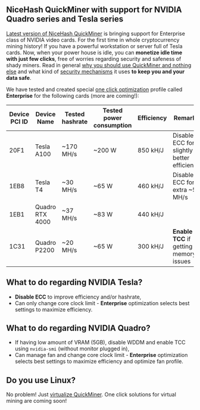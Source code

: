 ## NiceHash QuickMiner with support for NVIDIA Quadro series and Tesla series

[Latest version of NiceHash QuickMiner](https://github.com/nicehash/NiceHashQuickMiner/releases) is bringing support for Enterprise class of NVIDIA video cards. For the first time in whole cryptocurrency mining history! If you have a powerful workstation or server full of Tesla cards. Now, when your power house is idle, you can **monetize idle time with just few clicks**, free of worries regarding security and safeness of shady miners. Read in general [why you should use QuickMiner and nothing else](https://github.com/nicehash/NiceHashQuickMiner/wiki/Why-NiceHash-QuickMiner) and what kind of [security mechanisms](https://github.com/nicehash/NiceHashQuickMiner/wiki/Security-Mechanisms) it uses **to keep you and your data safe**.

We have tested and created special [one click optimization](https://github.com/nicehash/NiceHashQuickMiner/wiki/One-click-Optimizations) profile called **Enterprise** for the following cards (more are coming!):

Device PCI ID | Device Name | Tested hashrate | Tested power consumption | Efficiency | Remarks
---|---|---|---|---|---
20F1 | Tesla A100 | ~170 MH/s | ~200 W | 850 kH/J | Disable ECC for slightly better efficiency
1EB8 | Tesla T4 | ~30 MH/s | ~65 W | 460 kH/J | Disable ECC for extra ~5 MH/s
1EB1 | Quadro RTX 4000 | ~37 MH/s | ~83 W | 440 kH/J |
1C31 | Quadro P2200 | ~20 MH/s | ~65 W | 300 kH/J | **Enable TCC** if getting memory issues

## What to do regarding NVIDIA Tesla?
- **Disable ECC** to improve efficiency and/or hashrate,
- Can only change core clock limit - **Enterprise** optimization selects best settings to maximize efficiency.

## What to do regarding NVIDIA Quadro?
- If having low amount of VRAM (5GB), disable WDDM and enable TCC using `nvidia-smi` (without monitor plugged in),
- Can manage fan and change core clock limit - **Enterprise** optimization selects best settings to maximize efficiency and optimize fan profile.

## Do you use Linux?
No problem! Just [virtualize QuickMiner](https://github.com/nicehash/NiceHashQuickMiner/wiki/Virtual-Mining). One click solutions for virtual mining are coming soon!